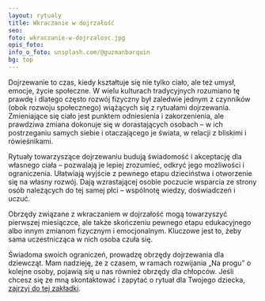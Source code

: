 ```yaml
---
layout: rytualy
title: Wkraczanie w dojrzałość
seo: 
foto: wkraczanie-w-dojrzalosc.jpg
opis_foto: 
info_o_foto: unsplash.com/@guzmanbarquin
bg: top
---
```

Dojrzewanie to czas, kiedy kształtuje się nie tylko ciało, ale też umysł, emocje, życie społeczne. W wielu kulturach tradycyjnych rozumiano tę prawdę i dlatego często rozwój fizyczny był zaledwie jednym z czynników (obok rozwoju społecznego) wiążących się z rytuałami dojrzewania. Zmieniające się ciało jest punktem odniesienia i zakorzenienia, ale prawdziwa zmiana dokonuje się w dorastających osobach – w ich postrzeganiu samych siebie i otaczającego je świata, w relacji z bliskimi i rówieśnikami.

Rytuały towarzyszące dojrzewaniu budują świadomość i akceptację dla własnego ciała – pozwalają je lepiej zrozumieć, odkryć jego możliwości i ograniczenia. Ułatwiają wyjście z pewnego etapu dzieciństwa i otworzenie się na własny rozwój. Dają wzrastającej osobie poczucie wsparcia ze strony osób należących do tej samej płci – wspólnotę wiedzy, doświadczeń i uczuć. 

Obrzędy związane z wkraczaniem w dojrzałość mogą towarzyszyć pierwszej miesiączce, ale także skończeniu pewnego etapu edukacyjnego albo innym zmianom fizycznym i emocjonalnym. Kluczowe jest to, żeby sama uczestnicząca w nich osoba czuła się.

Świadoma swoich ograniczeń, prowadzę obrzędy dojrzewania dla dziewcząt. Mam nadzieję, że z czasem, w ramach rozwijania „Na progu” o kolejne osoby, pojawią się u nas również obrzędy dla chłopców. Jeśli chcesz się ze mną skontaktować i zapytać o rytuał dla Twojego dziecka, [zajrzyj do tej zakładki](/kontakt/).